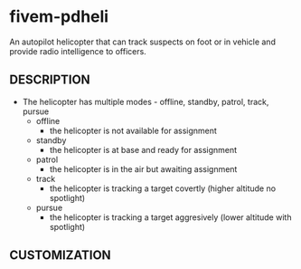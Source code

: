 # fivem-pdheli
An autopilot helicopter that can track suspects on foot or in vehicle and provide radio intelligence to officers.

## DESCRIPTION
- The helicopter has multiple modes - offline, standby, patrol, track, pursue
    - offline
      - the helicopter is not available for assignment
    - standby
      - the helicopter is at base and ready for assignment
    - patrol
      - the helicopter is in the air but awaiting assignment
    - track
      - the helicopter is tracking a target covertly (higher altitude no spotlight)
    - pursue
      - the helicopter is tracking a target aggresively (lower altitude with spotlight)

## CUSTOMIZATION
